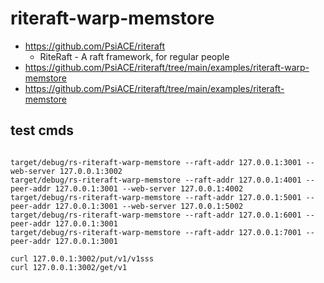 # riteraft-warp-memstore

- https://github.com/PsiACE/riteraft 
  - RiteRaft - A raft framework, for regular people
- https://github.com/PsiACE/riteraft/tree/main/examples/riteraft-warp-memstore
- https://github.com/PsiACE/riteraft/tree/main/examples/riteraft-memstore

## test cmds

```shell

target/debug/rs-riteraft-warp-memstore --raft-addr 127.0.0.1:3001 --web-server 127.0.0.1:3002
target/debug/rs-riteraft-warp-memstore --raft-addr 127.0.0.1:4001 --peer-addr 127.0.0.1:3001 --web-server 127.0.0.1:4002
target/debug/rs-riteraft-warp-memstore --raft-addr 127.0.0.1:5001 --peer-addr 127.0.0.1:3001 --web-server 127.0.0.1:5002
target/debug/rs-riteraft-warp-memstore --raft-addr 127.0.0.1:6001 --peer-addr 127.0.0.1:3001
target/debug/rs-riteraft-warp-memstore --raft-addr 127.0.0.1:7001 --peer-addr 127.0.0.1:3001

curl 127.0.0.1:3002/put/v1/v1sss
curl 127.0.0.1:3002/get/v1

```